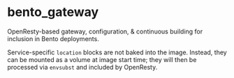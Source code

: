 # bento_gateway

OpenResty-based gateway, configuration, &amp; continuous building for inclusion in Bento deployments. 

Service-specific `location` blocks are not baked into the image. Instead, they can be mounted as a volume
at image start time; they will then be processed via `envsubst` and included by OpenResty.

